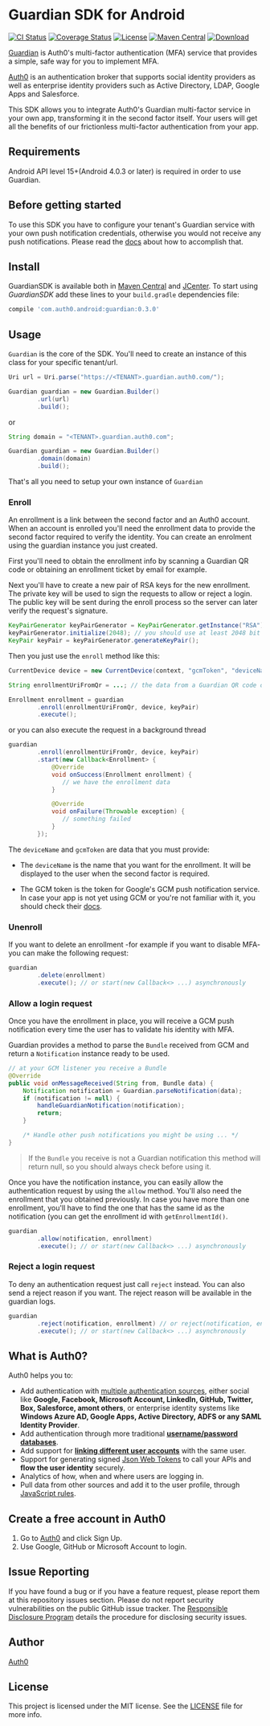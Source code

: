 Guardian SDK for Android
============
[![CI Status](https://travis-ci.org/auth0/Guardian.Android.svg?branch=master)](https://travis-ci.org/auth0/Guardian.Android)
[![Coverage Status](https://img.shields.io/codecov/c/github/auth0/Guardian.Android/master.svg)](https://codecov.io/github/auth0/Guardian.Android)
[![License](http://img.shields.io/:license-mit-blue.svg)](http://doge.mit-license.org)
[![Maven Central](https://img.shields.io/maven-central/v/com.auth0.android/guardian.svg)](http://search.maven.org/#search%7Cga%7C1%7Cg%3A%22com.auth0.android%22%20AND%20a%3A%22guardian%22)
[ ![Download](https://api.bintray.com/packages/auth0/android/guardian/images/download.svg) ](https://bintray.com/auth0/android/guardian/_latestVersion)

[Guardian](https://auth0.com/docs/multifactor-authentication/guardian) is Auth0's multi-factor
authentication (MFA) service that provides a simple, safe way for you to implement MFA.

[Auth0](https://auth0.com) is an authentication broker that supports social identity providers as
well as enterprise identity providers such as Active Directory, LDAP, Google Apps and Salesforce.

This SDK allows you to integrate Auth0's Guardian multi-factor service in your own app, transforming
it in the second factor itself. Your users will get all the benefits of our frictionless
multi-factor authentication from your app.

## Requirements

Android API level 15+(Android 4.0.3 or later) is required in order to use Guardian.

## Before getting started

To use this SDK you have to configure your tenant's Guardian service with your own push notification
credentials, otherwise you would not receive any push notifications. Please read the
[docs](https://auth0.com/docs/multifactor-authentication/guardian) about how to accomplish that.

## Install

GuardianSDK is available both in [Maven Central](http://search.maven.org) and
[JCenter](https://bintray.com/bintray/jcenter).
To start using *GuardianSDK* add these lines to your `build.gradle` dependencies file:

```gradle
compile 'com.auth0.android:guardian:0.3.0'
```

## Usage

`Guardian` is the core of the SDK. You'll need to create an instance of this class for your specific
tenant/url.

```java
Uri url = Uri.parse("https://<TENANT>.guardian.auth0.com/");

Guardian guardian = new Guardian.Builder()
        .url(url)
        .build();
```

or

```java
String domain = "<TENANT>.guardian.auth0.com";

Guardian guardian = new Guardian.Builder()
        .domain(domain)
        .build();
```

That's all you need to setup your own instance of `Guardian`

### Enroll

An enrollment is a link between the second factor and an Auth0 account. When an account is enrolled
you'll need the enrollment data to provide the second factor required to verify the identity. You
can create an enrolment using the guardian instance you just created.

First you'll need to obtain the enrollment info by scanning a Guardian QR code or obtaining an
enrollment ticket by email for example.

Next you'll have to create a new pair of RSA keys for the new enrollment. The private key will be
used to sign the requests to allow or reject a login. The public key will be sent during the enroll
process so the server can later verify the request's signature.

```java
KeyPairGenerator keyPairGenerator = KeyPairGenerator.getInstance("RSA");
keyPairGenerator.initialize(2048); // you should use at least 2048 bit keys
KeyPair keyPair = keyPairGenerator.generateKeyPair();
```

Then you just use the `enroll` method like this:

```java
CurrentDevice device = new CurrentDevice(context, "gcmToken", "deviceName");

String enrollmentUriFromQr = ...; // the data from a Guardian QR code or enrollment ticket

Enrollment enrollment = guardian
        .enroll(enrollmentUriFromQr, device, keyPair)
        .execute();
```

or you can also execute the request in a background thread

```java
guardian
        .enroll(enrollmentUriFromQr, device, keyPair)
        .start(new Callback<Enrollment> {
            @Override
            void onSuccess(Enrollment enrollment) {
               // we have the enrollment data
            }

            @Override
            void onFailure(Throwable exception) {
               // something failed
            }
        });
```

The `deviceName` and `gcmToken` are data that you must provide:

- The `deviceName` is the name that you want for the enrollment. It will be displayed to the user
when the second factor is required.

- The GCM token is the token for Google's GCM push notification service. In case your app is not yet
using GCM or you're not familiar with it, you should check their
[docs](https://developers.google.com/cloud-messaging/android/client#sample-register).

### Unenroll

If you want to delete an enrollment -for example if you want to disable MFA- you can make the
following request:

```java
guardian
        .delete(enrollment)
        .execute(); // or start(new Callback<> ...) asynchronously
```

### Allow a login request

Once you have the enrollment in place, you will receive a GCM push notification every time the user
has to validate his identity with MFA.

Guardian provides a method to parse the `Bundle` received from GCM and return a `Notification`
instance ready to be used.

```java
// at your GCM listener you receive a Bundle
@Override
public void onMessageReceived(String from, Bundle data) {
    Notification notification = Guardian.parseNotification(data);
    if (notification != null) {
        handleGuardianNotification(notification);
        return;
    }

    /* Handle other push notifications you might be using ... */
}
```

> If the `Bundle` you receive is not a Guardian notification this method will return null, so you
> should always check before using it.

Once you have the notification instance, you can easily allow the authentication request by using
the `allow` method. You'll also need the enrollment that you obtained previously.
In case you have more than one enrollment, you'll have to find the one that has the same id as the
notification (you can get the enrollment id with `getEnrollmentId()`.

```java
guardian
        .allow(notification, enrollment)
        .execute(); // or start(new Callback<> ...) asynchronously
```

### Reject a login request

To deny an authentication request just call `reject` instead. You can also send a reject reason if
you want. The reject reason will be available in the guardian logs.

```java
guardian
        .reject(notification, enrollment) // or reject(notification, enrollment, reason)
        .execute(); // or start(new Callback<> ...) asynchronously
```

## What is Auth0?

Auth0 helps you to:

* Add authentication with [multiple authentication sources](https://docs.auth0.com/identityproviders),
either social like **Google, Facebook, Microsoft Account, LinkedIn, GitHub, Twitter, Box, Salesforce,
amont others**, or enterprise identity systems like **Windows Azure AD, Google Apps, Active Directory,
ADFS or any SAML Identity Provider**.
* Add authentication through more traditional
**[username/password databases](https://docs.auth0.com/mysql-connection-tutorial)**.
* Add support for **[linking different user accounts](https://docs.auth0.com/link-accounts)** with
the same user.
* Support for generating signed [Json Web Tokens](https://docs.auth0.com/jwt) to call your APIs and
**flow the user identity** securely.
* Analytics of how, when and where users are logging in.
* Pull data from other sources and add it to the user profile, through
[JavaScript rules](https://docs.auth0.com/rules).

## Create a free account in Auth0

1. Go to [Auth0](https://auth0.com) and click Sign Up.
2. Use Google, GitHub or Microsoft Account to login.

## Issue Reporting

If you have found a bug or if you have a feature request, please report them at this repository
issues section. Please do not report security vulnerabilities on the public GitHub issue tracker.
The [Responsible Disclosure Program](https://auth0.com/whitehat) details the procedure for
disclosing security issues.

## Author

[Auth0](https://auth0.com)

## License

This project is licensed under the MIT license. See the [LICENSE](LICENSE) file for more info.
